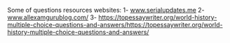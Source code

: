 Some of questions resources websites:
1- www.serialupdates.me
2- www.allexamgurublog.com/
3- https://topessaywriter.org/world-history-multiple-choice-questions-and-answers/https://topessaywriter.org/world-history-multiple-choice-questions-and-answers/